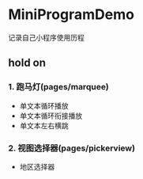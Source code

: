 # MiniProgramDemo
记录自己小程序使用历程
## hold on

### 1. 跑马灯(pages/marquee)
* 单文本循环播放
* 单文本循环衔接播放
* 单文本左右横跳

### 2. 视图选择器(pages/pickerview)
* 地区选择器